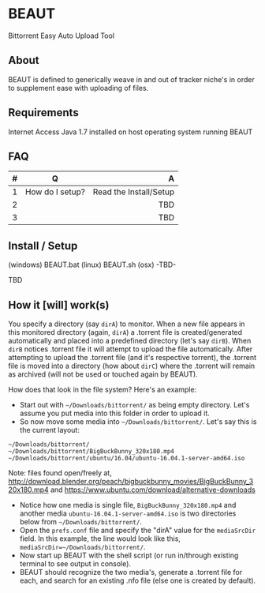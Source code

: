 # BEAUT
Bittorrent Easy Auto Upload Tool

## About
BEAUT is defined to generically weave in and out of tracker niche's in order to supplement ease with uploading of files.

## Requirements
Internet Access
Java 1.7 installed on host operating system running BEAUT

## FAQ
| #             | Q               | A     |
|:------------- |:---------------:| -----:|
| 1             | How do I setup? | Read the Install/Setup |
| 2             |                 |   TBD |
| 3             |                 |   TBD |

## Install / Setup
(windows) BEAUT.bat
(linux) BEAUT.sh
(osx) -TBD-

TBD

## How it [will] work(s)
You specify a directory (say `dirA`) to monitor. When a new file appears in this monitored directory (again, `dirA`) a .torrent file is created/generated automatically and placed into a predefined directory (let's say `dirB`). When `dirB` notices .torrent file it will attempt to upload the file automatically. After attempting to upload the .torrent file (and it's respective torrent), the .torrent file is moved into a directory (how about `dirC`) where the .torrent will remain as archived (will not be used or touched again by BEAUT).

How does that look in the file system? Here's an example:
- Start out with `~/Downloads/bittorrent/` as being empty directory. Let's assume you put media into this folder in order to upload it.
- So now move some media into `~/Downloads/bittorrent/`. Let's say this is the current layout:
```
~/Downloads/bittorrent/
~/Downloads/bittorrent/BigBuckBunny_320x180.mp4
~/Downloads/bittorrent/ubuntu/16.04/ubuntu-16.04.1-server-amd64.iso
```
Note: files found open/freely at, http://download.blender.org/peach/bigbuckbunny_movies/BigBuckBunny_320x180.mp4 and https://www.ubuntu.com/download/alternative-downloads

- Notice how one media is single file, `BigBuckBunny_320x180.mp4` and another media `ubuntu-16.04.1-server-amd64.iso` is two directories below from `~/Downloads/bittorrent/`.
- Open the `prefs.conf` file and specify the "dirA" value for the `mediaSrcDir` field. In this example, the line would look like this, `mediaSrcDir=~/Downloads/bittorrent/`.
- Now start up BEAUT with the shell script (or run in/through existing terminal to see output in console).
- BEAUT should recognize the two media's, generate a .torrent file for each, and search for an existing .nfo file (else one is created by default).
